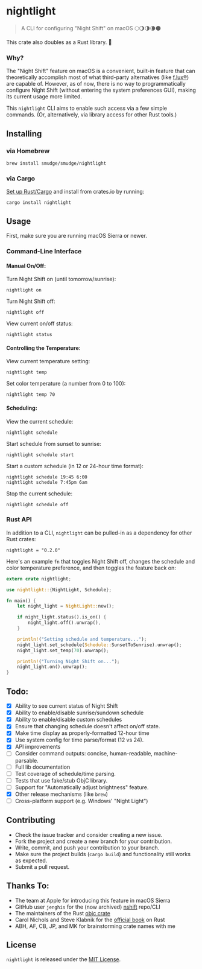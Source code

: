 # nightlight

> A CLI for configuring "Night Shift" on macOS 🌕🌖🌗🌘🌑

This crate also doubles as a Rust library. 🦀

### Why?

The "Night Shift" feature on macOS is a convenient, built-in feature
that can theoretically accomplish most of what third-party alternatives
(like [f.lux®](https://justgetflux.com/)) are capable of. However, as
of now, there is no way to programmatically configure Night Shift (without
entering the system preferences GUI), making its current usage more limited.

This `nightlight` CLI aims to enable such access via a few simple commands.
(Or, alternatively, via library access for other Rust tools.)

## Installing

### via Homebrew

```
brew install smudge/smudge/nightlight
```

### via Cargo

[Set up Rust/Cargo](https://doc.rust-lang.org/book/ch01-01-installation.html)
and install from crates.io by running:

```
cargo install nightlight
```

## Usage

First, make sure you are running macOS Sierra or newer.

### Command-Line Interface

#### Manual On/Off:

Turn Night Shift on (until tomorrow/sunrise):

```
nightlight on
```

Turn Night Shift off:

```
nightlight off
```

View current on/off status:

```
nightlight status
```

#### Controlling the Temperature:

View current temperature setting:

```
nightlight temp
```

Set color temperature (a number from 0 to 100):

```
nightlight temp 70
```

#### Scheduling:

View the current schedule:

```
nightlight schedule
```

Start schedule from sunset to sunrise:

```
nightlight schedule start
```

Start a custom schedule (in 12 or 24-hour time format):

```
nightlight schedule 19:45 6:00
nightlight schedule 7:45pm 6am
```

Stop the current schedule:

```
nightlight schedule off
```

### Rust API

In addition to a CLI, `nightlight` can be pulled-in as a dependency for other Rust crates:

```
nightlight = "0.2.0"
```

Here's an example `fn` that toggles Night Shift off,
changes the schedule and color temperature preference,
and then toggles the feature back on:

```rust
extern crate nightlight;

use nightlight::{NightLight, Schedule};

fn main() {
    let night_light = NightLight::new();

    if night_light.status().is_on() {
        night_light.off().unwrap(),
    }

    println!("Setting schedule and temperature...");
    night_light.set_schedule(Schedule::SunsetToSunrise).unwrap();
    night_light.set_temp(70).unwrap();

    println!("Turning Night Shift on...");
    night_light.on().unwrap();
}
```

## Todo:

- [X] Ability to see current status of Night Shift
- [X] Ability to enable/disable sunrise/sundown schedule
- [X] Ability to enable/disable custom schedules
- [X] Ensure that changing schedule doesn't affect on/off state.
- [X] Make time display as properly-formatted 12-hour time
- [X] Use system config for time parse/format (12 vs 24).
- [X] API improvements
- [ ] Consider command outputs: concise, human-readable, machine-parsable.
- [ ] Full lib documentation
- [ ] Test coverage of schedule/time parsing.
- [ ] Tests that use fake/stub ObjC library.
- [ ] Support for "Automatically adjust brightness" feature.
- [X] Other release mechanisms (like `brew`)
- [ ] Cross-platform support (e.g. Windows' "Night Light")

## Contributing

* Check the issue tracker and consider creating a new issue.
* Fork the project and create a new branch for your contribution.
* Write, commit, and push your contribution to your branch.
* Make sure the project builds (`cargo build`) and functionality still works as expected.
* Submit a pull request.

## Thanks To:

* The team at Apple for introducing this feature in macOS Sierra
* GitHub user `jenghis` for the (now archived) [nshift](https://github.com/jenghis/nshift) repo/CLI
* The maintainers of the Rust [objc crate](https://github.com/SSheldon/rust-objc)
* Carol Nichols and Steve Klabnik for the [official book](https://doc.rust-lang.org/book/) on Rust
* ABH, AF, CB, JP, and MK for brainstorming crate names with me

## License

`nightlight` is released under the [MIT License](LICENSE).
